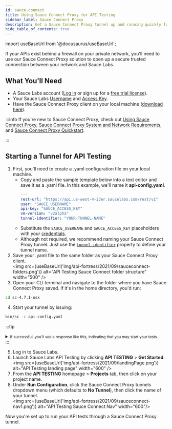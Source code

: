 ```yaml
---
id: sauce-connect
title: Using Sauce Connect Proxy for API Testing
sidebar_label: Sauce Connect Proxy
description: Get a Sauce Connect Proxy tunnel up and running quickly for your API tests.
hide_table_of_contents: true
---
```


import useBaseUrl from '@docusaurus/useBaseUrl';

If your APIs exist behind a firewall on your private network, you'll need to use our Sauce Connect Proxy solution to open up a secure trusted connection between your network and Sauce Labs.

## What You'll Need

* A Sauce Labs account ([Log in](https://accounts.saucelabs.com/am/XUI/#login/) or sign up for a [free trial license](https://saucelabs.com/sign-up)).
* Your Sauce Labs [Username](https://app.saucelabs.com/user-settings) and [Access Key](https://app.saucelabs.com/user-settings).
* Have the Sauce Connect Proxy client on your local machine ([download here](/secure-connections/sauce-connect/installation/)).

:::info
If you're new to Sauce Connect Proxy, check out [Using Sauce Connect Proxy](/secure-connections/sauce-connect), [Sauce Connect Proxy System and Network Requirements](/secure-connections/sauce-connect/system-requirements/), and [Sauce Connect Proxy Quickstart](/secure-connections/sauce-connect/quickstart/).

:::

## Starting a Tunnel for API Testing

1. First, you'll need to create a .yaml configuration file on your local machine.
   * Copy and paste the sample template below into a text editor and save it as a .yaml file. In this example, we'll name it **api-config.yaml**.
     ```yaml title="Sample Template: API Config YAML File"
     ---
     rest-url: "https://api.us-west-4-i3er.saucelabs.com/rest/v1"
     user: "SAUCE_USERNAME"
     api-key: "SAUCE_ACCESS_KEY"
     vm-version: "v2alpha"
     tunnel-identifier: "YOUR-TUNNEL-NAME"
     ```
   * Substitute the `SAUCE_USERNAME` and `SAUCE_ACCESS_KEY` placeholders with your [credentials](https://app.saucelabs.com/user-settings).
   * Although not required, we recommend naming your Sauce Connect Proxy tunnel. Just use the [`tunnel-identifier`](/dev/cli/sauce-connect-proxy/#--tunnel-name-or---tunnel-identifier) property to define your tunnel name.
2. Save your .yaml file to the same folder as your Sauce Connect Proxy client. <br/>
  <img src={useBaseUrl('img/api-fortress/2021/09/sauceconnect-folders.png')} alt="API Testing Sauce Connect folder structure" width="500" />
3. Open your CLI terminal and navigate to the folder where you have Sauce Connect Proxy saved. If it's in the home directory, you'd run:
  ```bash
  cd sc-4.7.1-osx
  ```
4. Start your tunnel by issuing:
  ```bash
  bin/sc -c api-config.yaml
  ```

:::tip
<details><summary><small>If successful, you'll see a response like this, indicating that you may start your tests.</small></summary>

```bash title="Success Response"

                    ,,                    
                   .;,                    
              ..,,::i:,,..                
           .:;i1111111111ii;,             
         .;11tttffLLLLLLLfft1i,           
         ;1tfffLLCCCCCCCCCCCL1i           
        ,i1ffLLCCCCCCCCCCCLLCti;          
        :i1fLCCCCCCCCCCCCCCCCti;          
         ;1tLLLCCCCCCCCCCCLLf1i   :;      
         .:;i11ttttttttttt11i;,  ,1.   ;:
             ..,::;iii::,,..     .;;,,;i,
             .,:;;iiii;;:,.       ;1;:,   
           :i1111tfLCft1111i:. .:ii,      
         ,i111i1CG80GC80ti111iii;,        
       ,i1ii11if00GGGC0GGi11i1:.          
     .i1:.;1i1it08GC0080Li11i1.           
   .,1i.  i1111itCLG0GCfi11111.           
 :;:;i;   :iii11iii111ii111ii;.           
 .    1:    .i1i11,  .i1ii1:.             
     :i.    ,1iii1:  ,1iii1;              
     .      :11111:  ,i1111;              
             .,,,.    .,,,.               


Sauce Connect Proxy™ opens a secure connection between Sauce Labs and a locally hosted application.

  Find more information at: https://docs.saucelabs.com/dev/cli/sauce-connect-proxy

Sauce Connect 4.7.1, build 5439 fb74241

Sauce Connect runtime information:
- Name: YOUR-TUNNEL-NAME
- PID: 68102
- PID file: /tmp/sc_client-YOUR-TUNNEL-NAME.pid
- Log file: /var/folders/xj/9gxlps1566917q90pdb707cm0000gn/T/sc-YOUR-TUNNEL-NAME.log
- SCProxy Port: 61602
- Metric Port: None
- Selenium listener: None
- External proxy for REST API: None
Please wait for 'you may start your tests' to start your tests: \
Secure remote tunnel provisioned. Tunnel ID: 09313680b3ff433ebbb6bca5cb87919c

Sauce Connect is up, you may start your tests.
```
</details>
:::

5. Log in to Sauce Labs.
6. Launch Sauce Labs API Testing by clicking **API TESTING** > **Get Started**.<br/>
  <img src={useBaseUrl('img/api-fortress/2021/09/landingPage.png')} alt="API Testing landing page" width="600" />
7. From the **API TESTING** homepage > **Projects** tab, then click on your project name.
8. Under **Run Configuration**, click the Sauce Connect Proxy tunnels dropdown menu (which defaults to **No Tunnel**), then click the name of your tunnel.<br/>
  <img src={useBaseUrl('img/api-fortress/2021/09/sauceconnect-nav1.png')} alt="API Testing Sauce Connect Nav" width="600"/>

Now you're set up to run your API tests through a Sauce Connect Proxy tunnel.
